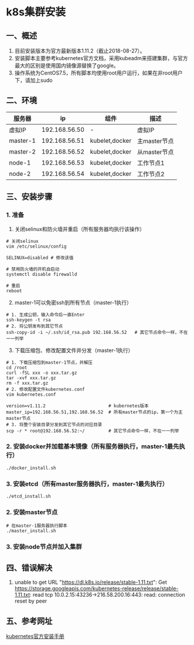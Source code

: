 # k8s集群安装
## 一、概述
1. 目前安装版本为官方最新版本1.11.2（截止2018-08-27）。
2. 安装脚本主要参考kubernetes官方文档，采用kubeadm来搭建集群，与官方最大的区别是使用国内镜像源替换了google。
3. 操作系统为CentOS7.5，所有脚本均使用root用户运行，如果在非root用户下，请加上sudo

## 二、环境
| 服务器 | ip | 组件 | 描述 |
| - | - | - | - |
| 虚拟IP | 192.168.56.50 | - | 虚拟IP |
| master-1 | 192.168.56.51 | kubelet,docker | 主master节点 |
| master-2 | 192.168.56.52 | kubelet,docker | 从master节点 |
| node-1 | 192.168.56.53 | kubelet,docker | 工作节点1 |
| node-2 | 192.168.56.54 | kubelet,docker | 工作节点2 |

## 三、安装步骤
### 1. 准备
1. 关闭selinux和防火墙并重启（所有服务器均执行该操作）
```shell
# 关闭selinux
vim /etc/selinux/config

SELINUX=disabled # 修改该值

# 禁用防火墙的开机自启动
systemctl disable firewalld

# 重启
reboot
```

2. master-1可以免密ssh到所有节点（master-1执行）
```shell
# 1. 生成公钥，输入命令后一直Enter
ssh-keygen -t rsa
# 2. 将公钥发布到其它节点
ssh-copy-id -i ~/.ssh/id_rsa.pub 192.168.56.52   # 其它节点命令一样，不在一一列举
```

3. 下载压缩包、修改配置文件并分发（master-1执行）
```shell
# 1. 下载压缩包到master-1节点，并解压
cd /root
curl -fSL xxx -o xxx.tar.gz
tar -xvf xxx.tar.gz
rm -f xxx.tar.gz
# 2. 修改配置文件kubernetes.conf
vim kubernetes.conf

version=v1.11.2                        # kubernetes版本
master_ip=192.168.56.51,192.168.56.52  # 所有master节点的ip，第一个为主master节点
# 3. 将整个安装目录分发到其它节点的对应目录
scp -r * root@192.168.56.52:~/         # 其它节点命令一样，不在一一列举
```

### 2. 安装docker并加载基本镜像（所有服务器执行，master-1最先执行）
```shell
./docker_install.sh
```

### 3. 安装etcd（所有master服务器执行，master-1最先执行）
```shell
./etcd_install.sh
```

### 2. 安装master节点
```shell
# 在master-1服务器执行脚本
./master_install.sh

```

### 3. 安装node节点并加入集群

## 四、错误解决
1. unable to get URL "https://dl.k8s.io/release/stable-1.11.txt": Get https://storage.googleapis.com/kubernetes-release/release/stable-1.11.txt: read tcp 10.0.2.15:43236->216.58.200.16:443: read: connection reset by peer

## 五、参考网址
[kubernetes官方安装手册](https://kubernetes.io/docs/setup/independent/high-availability/)
